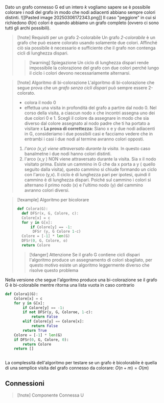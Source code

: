 Dato un grafo connesso G ed un intero *k* vogliamo sapere se è possibile colorare i nodi del grafo in modo che nodi adiacenti abbiano sempre colori distinti.
![[Pasted image 20250306172343.png]]
Il caso "peggiore" in cui si richiedono $\Theta (n)$ colori è quando abbiamo un grafo completo (ovvero ci sono tutti gli archi possibili).
>[!note] Requisiti per un grafo 2-colorabile
>Un grafo *2-colorabile* è un grafo che può essere colorato usando solamente due colori.
>Affinché ciò sia possibile è necessario e sufficiente che il grafo non contenga cicli di lunghezza dispari.
>>[!warning] Spiegazione
>>Un ciclo di lunghezza dispari rende impossibile la colorazione del grafo con due colori perché lungo il ciclo i colori devono necessariamente alternarsi.

>[!note] Algoritmo di bi-colorazione
>L'algoritmo di bi-colorazione che segue prova che un *grafo senza cicli dispari* può sempre essere 2-colorato.
>- colora il nodo 0
>- effettua una visita in profondità del grafo a partire dal nodo 0.  Nel corso della visita, a ciascun nodo x che incontri assegna uno dei due colori 0 e 1. Scegli il colore da assegnare in modo che sia diverso dal colore assegnato al nodo padre che ti ha portato a visitare x
>**La prova di correttezza:** Siano x  e y due nodi adiacenti in G, consideriamo i due possibili casi e facciamo vedere che in entrambi i casi i due nodi al termine avranno colori opposti.
>1) *l'arco (x,y) viene attraversato durante la visita.* In questo caso banalmetne i due nodi hanno colori distinti.
>2) l'arco (x,y ) NON viene attraversato durante la visita. Sia x il nodo visitato prima. Esiste un cammino in G che da x porta a y ( quello seguito dalla visita), questo cammino si chiude formando un ciclo con l'arco (y,x). Il ciclo è di lunghezza pari per ipotesi, quindi il cammino è di lunghezza dispari. Poiché sul cammino i colori si alternano il primo nodo (x) e l'ultimo nodo (y) del cammino avranno colori diversi.

>[!example] Algoritmo per bicolorare
>```Python
>def Colora(G):
>	def DFSr(x, G, Colore, c):
>	Colore[x] = c
>	for y in G[x]:
>		if Colore[y] == -1:
>		 DFSr (y, G Colore 1-c)
>	Colore = [-1] * len(G)
>	DFSr(0, G, Colore, o)
>	return Colore
>```
>>[!danger] Attenzione
>>Se il grafo G contiene cicli dispari l'algoritmo produce un assegnamento di colori sbagliato, per questo motivo esiste un algoritmo leggermente diverso che risolve questo problema

Nella versione che segue l'algoritmo produce una bi-colorazione se il grafo G è bi-colorabile mentre ritorna una lista vuota in caso contrario
```Python
def Colora1(G):
	Colore[x] = c
	for y in G[x]:
		if Colore[y] == -1:
		if not DFSr(y, G, Coloroe, 1-c):
			return False
		elif Colore[y] == Colore[x]:
			return False
		return True
	Colore = [-1] * len(G)
	if DFSr(0, G, Colore, 0):
		return Colore
	return []
	
```
La complessità dell'algoritmo per testare se un grafo è bicolorabile è quella di una semplice visita del grafo connesso da colorare:
$O(n+m)=O(m)$

## Connessioni
>[!note] Componente Connessa
>U



